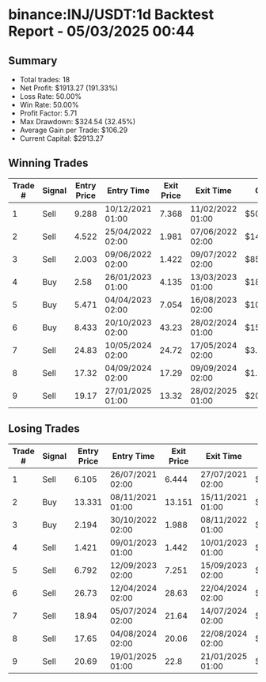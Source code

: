 # binance:INJ/USDT:1d Backtest Report - 05/03/2025 00:44
## Summary

- Total trades: 18
- Net Profit: $1913.27 (191.33%)
- Loss Rate: 50.00%
- Win Rate: 50.00%
- Profit Factor: 5.71
- Max Drawdown: $324.54 (32.45%)
- Average Gain per Trade: $106.29
- Current Capital: $2913.27

## Winning Trades

| Trade # | Signal | Entry Price | Entry Time | Exit Price | Exit Time | Gain |
|---------|--------|-------------|------------|------------|-----------|------|
| 1 | Sell | 9.288 | 10/12/2021 01:00 | 7.368 | 11/02/2022 01:00 | $50.79 |
| 2 | Sell | 4.522 | 25/04/2022 02:00 | 1.981 | 07/06/2022 02:00 | $145.20 |
| 3 | Sell | 2.003 | 09/06/2022 02:00 | 1.422 | 09/07/2022 02:00 | $85.48 |
| 4 | Buy | 2.58 | 26/01/2023 01:00 | 4.135 | 13/03/2023 01:00 | $185.34 |
| 5 | Buy | 5.471 | 04/04/2023 02:00 | 7.054 | 16/08/2023 02:00 | $102.38 |
| 6 | Buy | 8.433 | 20/10/2023 02:00 | 43.23 | 28/02/2024 01:00 | $1539.21 |
| 7 | Sell | 24.83 | 10/05/2024 02:00 | 24.72 | 17/05/2024 02:00 | $3.30 |
| 8 | Sell | 17.32 | 04/09/2024 02:00 | 17.29 | 09/09/2024 02:00 | $1.20 |
| 9 | Sell | 19.17 | 27/01/2025 01:00 | 13.32 | 28/02/2025 01:00 | $206.50 |


## Losing Trades

| Trade # | Signal | Entry Price | Entry Time | Exit Price | Exit Time | Loss |
|---------|--------|-------------|------------|------------|-----------|------|
| 1 | Sell | 6.105 | 26/07/2021 02:00 | 6.444 | 27/07/2021 02:00 | $13.88 |
| 2 | Buy | 13.331 | 08/11/2021 01:00 | 13.151 | 15/11/2021 01:00 | $3.33 |
| 3 | Buy | 2.194 | 30/10/2022 02:00 | 1.988 | 08/11/2022 01:00 | $29.68 |
| 4 | Sell | 1.421 | 09/01/2023 01:00 | 1.442 | 10/01/2023 01:00 | $4.56 |
| 5 | Sell | 6.792 | 12/09/2023 02:00 | 7.251 | 15/09/2023 02:00 | $25.64 |
| 6 | Sell | 26.73 | 12/04/2024 02:00 | 28.63 | 22/04/2024 02:00 | $53.87 |
| 7 | Sell | 18.94 | 05/07/2024 02:00 | 21.64 | 14/07/2024 02:00 | $106.23 |
| 8 | Sell | 17.65 | 04/08/2024 02:00 | 20.06 | 22/08/2024 02:00 | $98.12 |
| 9 | Sell | 20.69 | 19/01/2025 01:00 | 22.8 | 21/01/2025 01:00 | $70.82 |
